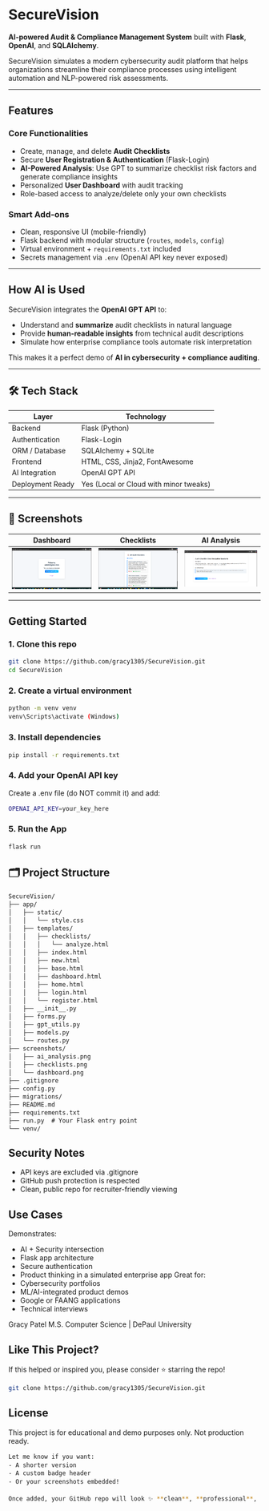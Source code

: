 # SecureVision
**AI-powered Audit & Compliance Management System** built with **Flask**, **OpenAI**, and **SQLAlchemy**.

SecureVision simulates a modern cybersecurity audit platform that helps organizations streamline their compliance processes using intelligent automation and NLP-powered risk assessments.

---

## Features

### Core Functionalities
- Create, manage, and delete **Audit Checklists**
- Secure **User Registration & Authentication** (Flask-Login)
- **AI-Powered Analysis**: Use GPT to summarize checklist risk factors and generate compliance insights
- Personalized **User Dashboard** with audit tracking
- Role-based access to analyze/delete only your own checklists

### Smart Add-ons
- Clean, responsive UI (mobile-friendly)
- Flask backend with modular structure (`routes`, `models`, `config`)
- Virtual environment + `requirements.txt` included
- Secrets management via `.env` (OpenAI API key never exposed)

---

## How AI is Used

SecureVision integrates the **OpenAI GPT API** to:
- Understand and **summarize** audit checklists in natural language
- Provide **human-readable insights** from technical audit descriptions
- Simulate how enterprise compliance tools automate risk interpretation

This makes it a perfect demo of **AI in cybersecurity + compliance auditing**.

---

## 🛠️ Tech Stack

| Layer             | Technology                         |
|-------------------|-------------------------------------|
| Backend           | Flask (Python)                     |
| Authentication    | Flask-Login                        |
| ORM / Database    | SQLAlchemy + SQLite                |
| Frontend          | HTML, CSS, Jinja2, FontAwesome     |
| AI Integration    | OpenAI GPT API                     |
| Deployment Ready  | Yes (Local or Cloud with minor tweaks) |

---

## 📸 Screenshots

| Dashboard | Checklists | AI Analysis |
|----------|------------|-------------|
| ![Dashboard](screenshots/dashboard.png) | ![Checklists](screenshots/checklists.png) | ![AI Analysis](screenshots/ai_analysis.png) |

---

## Getting Started

### 1. Clone this repo

```bash
git clone https://github.com/gracy1305/SecureVision.git
cd SecureVision
```

### 2. Create a virtual environment
```bash
python -m venv venv
venv\Scripts\activate (Windows)
```

### 3. Install dependencies
```bash
pip install -r requirements.txt
```

### 4. Add your OpenAI API key
Create a .env file (do NOT commit it) and add:
```bash
OPENAI_API_KEY=your_key_here
```

### 5. Run the App
```bash
flask run
```

[//]: # (## Project Structure)

[//]: # (SecureVision/)

[//]: # (├── app/)

[//]: # (│   ├──screenshots/)

[//]: # (│   │  ├──ai_analysis.png)

[//]: # (│   │  ├──checklists.png)

[//]: # (│   │  └──dashboard.png)

[//]: # (│   ├──static/)

[//]: # (│   │  └──style.css)

[//]: # (│   ├──templates/)

[//]: # (│   │  ├──checklists/)

[//]: # (│   │  │  ├──analyze.html)

[//]: # (│   │  │  ├──index.html)

[//]: # (│   │  │  └──new.html)

[//]: # (│   │  ├──base.html)

[//]: # (│   │  ├──dashboard.html)

[//]: # (│   │  ├──home.html)

[//]: # (│   │  ├──login.html)

[//]: # (│   │  └──register.png)

[//]: # (│   ├── .gitignore)

[//]: # (│   ├── __init__.py)

[//]: # (│   ├── forms.py)

[//]: # (│   ├── gpt_utils.py)

[//]: # (│   ├── models.py)

[//]: # (│   ├── routes.py)

[//]: # (│   └── utils.py)

[//]: # (├── migrations)

[//]: # (├── venv)

[//]: # (├── config.py)

[//]: # (├── README.md)

[//]: # (├── requirements.txt)

[//]: # (└── run.py      # Your Flask entry point)

[//]: # (External Libraries)
## 🗂️ Project Structure

```
SecureVision/
├── app/
│   ├── static/
│   │   └── style.css
│   ├── templates/
│   │   ├── checklists/
│   │   │   └── analyze.html
│   │   ├── index.html
│   │   ├── new.html
│   │   ├── base.html
│   │   ├── dashboard.html
│   │   ├── home.html
│   │   ├── login.html
│   │   └── register.html
│   ├── __init__.py
│   ├── forms.py
│   ├── gpt_utils.py
│   ├── models.py
│   └── routes.py
├── screenshots/
│   ├── ai_analysis.png
│   ├── checklists.png
│   └── dashboard.png
├── .gitignore
├── config.py
├── migrations/
├── README.md
├── requirements.txt
├── run.py  # Your Flask entry point
└── venv/
```


## Security Notes
- API keys are excluded via .gitignore
- GitHub push protection is respected
- Clean, public repo for recruiter-friendly viewing

## Use Cases
Demonstrates:
- AI + Security intersection
- Flask app architecture
- Secure authentication
- Product thinking in a simulated enterprise app
Great for:
- Cybersecurity portfolios
- ML/AI-integrated product demos
- Google or FAANG applications
- Technical interviews

Gracy Patel
M.S. Computer Science | DePaul University

## Like This Project?
If this helped or inspired you, please consider ⭐️ starring the repo!
```bash
git clone https://github.com/gracy1305/SecureVision.git
```

## License
This project is for educational and demo purposes only. Not production ready.
```bash
Let me know if you want:
- A shorter version
- A custom badge header
- Or your screenshots embedded!

Once added, your GitHub repo will look ✨ **clean**, **professional**, and **AI-cybersecurity ready** for your resume!
```


